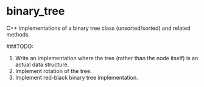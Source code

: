 # binary_tree
C++ implementations of a binary tree class (unsorted/sorted) and related methods.

###TODO:
1. Write an implementation where the tree (rather than the node itself) is an actual data structure.
2. Implement rotation of the tree.
3. Implement red-black binary tree implementation.
